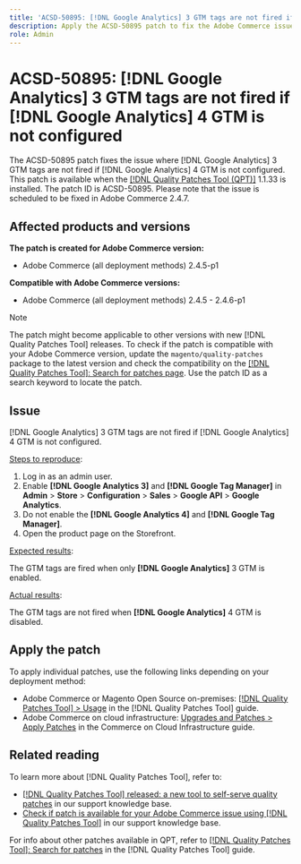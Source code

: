 ```yaml
---
title: 'ACSD-50895: [!DNL Google Analytics] 3 GTM tags are not fired if [!DNL Google Analytics] 4 GTM is not configured'
description: Apply the ACSD-50895 patch to fix the Adobe Commerce issue where [!DNL Google Analytics] 3 GTM tags are not fired if [!DNL Google Analytics] 4 GTM is not configured.
role: Admin
---
```

# ACSD-50895: [!DNL Google Analytics] 3 GTM tags are not fired if [!DNL Google Analytics] 4 GTM is not configured

The ACSD-50895 patch fixes the issue where [!DNL Google Analytics] 3 GTM tags are not fired if [!DNL Google Analytics] 4 GTM is not configured. This patch is available when the [[!DNL Quality Patches Tool (QPT)]](/help/announcements/adobe-commerce-announcements/magento-quality-patches-released-new-tool-to-self-serve-quality-patches.md) 1.1.33 is installed. The patch ID is ACSD-50895. Please note that the issue is scheduled to be fixed in Adobe Commerce 2.4.7. 

## Affected products and versions

**The patch is created for Adobe Commerce version:**

* Adobe Commerce (all deployment methods) 2.4.5-p1

**Compatible with Adobe Commerce versions:**

* Adobe Commerce (all deployment methods) 2.4.5 - 2.4.6-p1

>[!NOTE]
>
>The patch might become applicable to other versions with new [!DNL Quality Patches Tool] releases. To check if the patch is compatible with your Adobe Commerce version, update the `magento/quality-patches` package to the latest version and check the compatibility on the [[!DNL Quality Patches Tool]: Search for patches page](https://experienceleague.adobe.com/tools/commerce-quality-patches/index.html). Use the patch ID as a search keyword to locate the patch.

## Issue

[!DNL Google Analytics] 3 GTM tags are not fired if [!DNL Google Analytics] 4 GTM is not configured.

<u>Steps to reproduce</u>:

1. Log in as an admin user.
1. Enable **[!DNL Google Analytics 3]** and **[!DNL Google Tag Manager]** in **Admin** > **Store** > **Configuration** > **Sales** > **Google API** > **Google Analytics**.
1. Do not enable the **[!DNL Google Analytics 4]** and **[!DNL Google Tag Manager]**.
1. Open the product page on the Storefront.

<u>Expected results</u>:

The GTM tags are fired when only **[!DNL Google Analytics]** 3 GTM is enabled.

<u>Actual results</u>:

The GTM tags are not fired when **[!DNL Google Analytics]** 4 GTM is disabled.

## Apply the patch

To apply individual patches, use the following links depending on your deployment method:

* Adobe Commerce or Magento Open Source on-premises: [[!DNL Quality Patches Tool] > Usage](https://experienceleague.adobe.com/docs/commerce-operations/tools/quality-patches-tool/usage.html) in the [!DNL Quality Patches Tool] guide.
* Adobe Commerce on cloud infrastructure: [Upgrades and Patches > Apply Patches](https://experienceleague.adobe.com/docs/commerce-cloud-service/user-guide/develop/upgrade/apply-patches.html) in the Commerce on Cloud Infrastructure guide.

## Related reading

To learn more about [!DNL Quality Patches Tool], refer to:

* [[!DNL Quality Patches Tool] released: a new tool to self-serve quality patches](/help/announcements/adobe-commerce-announcements/magento-quality-patches-released-new-tool-to-self-serve-quality-patches.md) in our support knowledge base.
* [Check if patch is available for your Adobe Commerce issue using [!DNL Quality Patches Tool]](/help/support-tools/patches-available-in-qpt-tool/check-patch-for-magento-issue-with-magento-quality-patches.md) in our support knowledge base.

For info about other patches available in QPT, refer to [[!DNL Quality Patches Tool]: Search for patches](https://experienceleague.adobe.com/tools/commerce-quality-patches/index.html) in the [!DNL Quality Patches Tool] guide.
